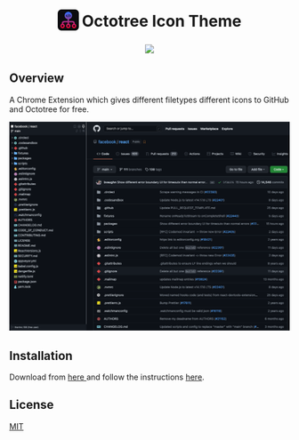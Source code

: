 <h1 align="center">
<sub>
<img  src="./docs/logo.png" height="38" width="38">
</sub>
Octotree Icon Theme
</h1>
<p align="center">
  <a href="https://github.com/misa198/octotree-icon-theme/releases">
    <img src="https://img.shields.io/github/v/release/misa198/octotree-icon-theme" />
  </a>
</p>

## Overview

A Chrome Extension which gives different filetypes different icons to GitHub and Octotree for free.

<p>
  <img src="./docs/screenshot.png" />
</p>

## Installation

Download from <a href="https://github.com/misa198/octotree-icon-theme/releases">
here
</a> and follow the instructions [here](https://www.quora.com/How-do-I-install-a-chrome-extension-from-a-zip-file).

## License

[MIT](./LICENSE)
